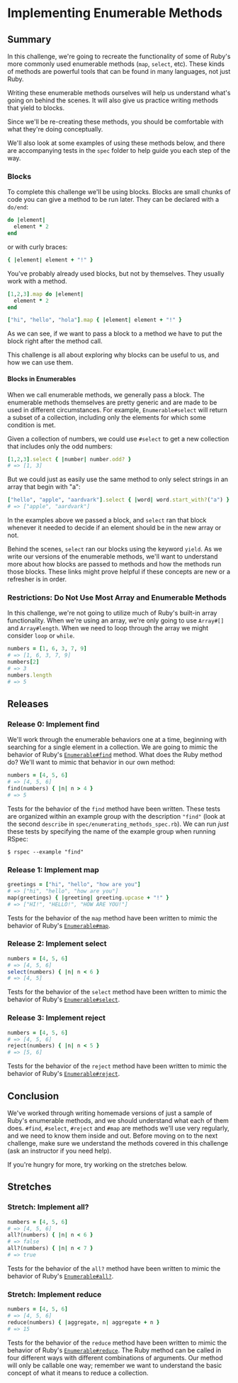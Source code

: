 # Implementing Enumerable Methods

## Summary
In this challenge, we're going to recreate the functionality of some of Ruby's more commonly used enumerable methods (`map`, `select`, etc). These kinds of methods are powerful tools that can be found in many languages, not just Ruby.

Writing these enumerable methods ourselves will help us understand what's going on behind the scenes. It will also give us practice writing methods that yield to blocks.

Since we'll be re-creating these methods, you should be comfortable with what they're doing conceptually.

We'll also look at some examples of using these methods below, and there are accompanying tests in the `spec` folder to help guide you each step of the way.

### Blocks
To complete this challenge we'll be using blocks. Blocks are small chunks of code you can give a method to be run later. They can be declared with a `do/end`:

```ruby
do |element|
  element * 2
end
```

or with curly braces:

```ruby
{ |element| element + "!" }
```

You've probably already used blocks, but not by themselves. They usually work with a method.

```ruby
[1,2,3].map do |element|
  element * 2
end
```

```ruby
["hi", "hello", "hola"].map { |element| element + "!" }
```

As we can see, if we want to pass a block to a method we have to put the block right after the method call.

This challenge is all about exploring why blocks can be useful to us, and how we can use them.

#### Blocks in Enumerables
When we call enumerable methods, we generally pass a block. The enumerable methods themselves are pretty generic and are made to be used in different circumstances. For example, `Enumerable#select` will return a subset of a collection, including only the elements for which some condition is met.

Given a collection of numbers, we could use `#select` to get a new collection that includes only the odd numbers:

```ruby
[1,2,3].select { |number| number.odd? }
# => [1, 3]
```

But we could just as easily use the same method to only select strings in an array that begin with "a":

```ruby
["hello", "apple", "aardvark"].select { |word| word.start_with?("a") }
# => ["apple", "aardvark"]
```

In the examples above we passed a block, and `select` ran that block whenever it needed to decide if an element should be in the new array or not.

Behind the scenes, `select` ran our blocks using the keyword `yield`. As we write our versions of the enumerable methods, we'll want to understand more about how blocks are passed to methods and how the methods run those blocks. These links might prove helpful if these concepts are new or a refresher is in order.


### Restrictions: Do Not Use Most Array and Enumerable Methods
In this challenge, we're not going to utilize much of Ruby's built-in array functionality. When we're using an array, we're only going to use `Array#[]` and `Array#length`. When we need to loop through the array we might consider `loop` or `while`.

```ruby
numbers = [1, 6, 3, 7, 9]
# => [1, 6, 3, 7, 9]
numbers[2]
# => 3
numbers.length
# => 5
```

## Releases
### Release 0: Implement find
We'll work through the enumerable behaviors one at a time, beginning with searching for a single element in a collection. We are going to mimic the behavior of Ruby's [`Enumerable#find`](http://ruby-doc.org/core-2.0.0/Enumerable.html#method-i-find) method. What does the Ruby method do? We'll want to mimic that behavior in our own method:

```ruby
numbers = [4, 5, 6]
# => [4, 5, 6]
find(numbers) { |n| n > 4 }
# => 5
```

Tests for the behavior of the `find` method have been written. These tests are organized within an example group with the description `"find"` (look at the second `describe` in  `spec/enumerating_methods_spec.rb`). We can run _just_ these tests by specifying the name of the example group when running RSpec:

```
$ rspec --example "find"
```

### Release 1: Implement map
```ruby
greetings = ["hi", "hello", "how are you"]
# => ["hi", "hello", "how are you"]
map(greetings) { |greeting| greeting.upcase + "!" }
# => ["HI!", "HELLO!", "HOW ARE YOU!"]
```

Tests for the behavior of the `map` method have been written to mimic the behavior of Ruby's [`Enumerable#map`](http://ruby-doc.org/core-2.0.0/Enumerable.html#method-i-map).


### Release 2: Implement select
```ruby
numbers = [4, 5, 6]
# => [4, 5, 6]
select(numbers) { |n| n < 6 }
# => [4, 5]
```

Tests for the behavior of the `select` method have been written to mimic the behavior of Ruby's [`Enumerable#select`](http://ruby-doc.org/core-2.0.0/Enumerable.html#method-i-select).


### Release 3: Implement reject
```ruby
numbers = [4, 5, 6]
# => [4, 5, 6]
reject(numbers) { |n| n < 5 }
# => [5, 6]
```

Tests for the behavior of the `reject` method have been written to mimic the behavior of Ruby's [`Enumerable#reject`](http://ruby-doc.org/core-2.0.0/Enumerable.html#method-i-reject).

## Conclusion
We've worked through writing homemade versions of just a sample of Ruby's enumerable methods, and we should understand what each of them does. `#find`, `#select`, `#reject` and `#map` are methods we'll use very regularly, and we need to know them inside and out. Before moving on to the next challenge, make sure we understand the methods covered in this challenge (ask an instructor if you need help).

If you're hungry for more, try working on the stretches below.

## Stretches
### Stretch: Implement all?
```ruby
numbers = [4, 5, 6]
# => [4, 5, 6]
all?(numbers) { |n| n < 6 }
# => false
all?(numbers) { |n| n < 7 }
# => true
```

Tests for the behavior of the `all?` method have been written to mimic the behavior of Ruby's [`Enumerable#all?`](http://ruby-doc.org/core-2.0.0/Enumerable.html#method-i-all-3F).


### Stretch: Implement reduce
```ruby
numbers = [4, 5, 6]
# => [4, 5, 6]
reduce(numbers) { |aggregate, n| aggregate + n }
# => 15
```

Tests for the behavior of the `reduce` method have been written to mimic the behavior of Ruby's [`Enumerable#reduce`](http://ruby-doc.org/core-2.0.0/Enumerable.html#method-i-reduce). The Ruby method can be called in four different ways with different combinations of arguments. Our method will only be callable one way; remember we want to understand the basic concept of what it means to reduce a collection.
